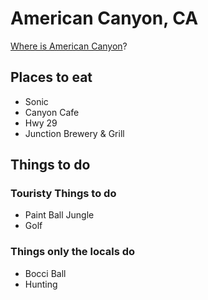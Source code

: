 # American Canyon, CA
[Where is American Canyon](https://www.google.com/maps/place/American+Canyon,+CA+94503/@38.1798437,-122.2744815,14z/data=!3m1!4b1!4m5!3m4!1s0x80850c726b66df5b:0xfaee3a3990d21c4c!8m2!3d38.1749178!4d-122.2608044)?

## Places to eat
- Sonic
- Canyon Cafe
- Hwy 29
- Junction Brewery & Grill


## Things to do

### Touristy Things to do
- Paint Ball Jungle
- Golf

### Things only the locals do
- Bocci Ball
- Hunting
